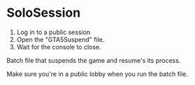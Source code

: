 # SoloSession

1. Log in to a public session
2. Open the "GTA5Suspend" file.
3. Wait for the console to close.

Batch file that suspends the game and resume's its process.

Make sure you're in a public lobby when you run the batch file.
